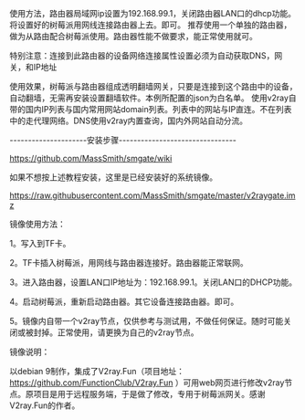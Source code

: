 使用方法，路由器局域网ip设置为192.168.99.1，关闭路由器LAN口的dhcp功能。将设置好的树莓派用网线连接路由器上去。即可。
推荐使用一个单独的路由器，做为从路由配合树莓派使用。路由器性能不做要求，能正常使用就可。

特别注意：连接到此路由器的设备网络连接属性设置必须为自动获取DNS，网关，和IP地址

使用效果，树莓派与路由器组成透明翻墙网关，只要是连接到这个路由中的设备，自动翻墙，无需再安装设置翻墙软件。本例所配置的json为白名单。
使用v2ray自带的国内IP列表与国内常用网站domain列表。列表中的网站与IP直连。不在列表中的走代理网络。DNS使用v2ray内置查询，国内外网站自动分流。

---------------------安装步骤--------------------------------

https://github.com/MassSmith/smgate/wiki

如果不想按上述教程安装，这里是已经安装好的系统镜像。

https://raw.githubusercontent.com/MassSmith/smgate/master/v2raygate.imz

镜像使用方法：

1。写入到TF卡。

2。TF卡插入树莓派，用网线与路由器连接好。路由器能正常联网。

3。进入路由器，设置LAN口IP地址为：192.168.99.1。关闭LAN口的DHCP功能。

4。启动树莓派，重新启动路由器。其它设备连接路由器。即可。

5。镜像内自带一个v2ray节点，仅供参考与测试用，不做任何保证。随时可能关闭或被封掉。正常使用，请更换为自己的v2ray节点。

镜像说明：

以debian 9制作，集成了V2ray.Fun（项目地址：https://github.com/FunctionClub/V2ray.Fun ）可用web网页进行修改v2ray节点。原项目是用于远程服务端，于是做了修改，专用于树莓派网关。感谢V2ray.Fun的作者。
